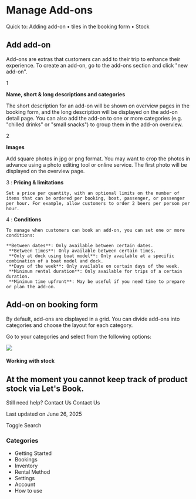 # Manage Add-ons

Quick to: Adding add-on • tiles in the booking form • Stock

## Add add-on

Add-ons are extras that customers can add to their trip to enhance their experience. To create an add-on, go to the add-ons section and click "new add-on".

1

**Name, short & long descriptions and categories**

The short description for an add-on will be shown on overview pages in the booking form, and the long description will be displayed on the add-on detail page. You can also add the add-on to one or more categories (e.g. "chilled drinks" or "small snacks") to group them in the add-on overview.

2

**Images**

Add square photos in jpg or png format. You may want to crop the photos in advance using a photo editing tool or online service. The first photo will be displayed on the overview page.

3
: **Pricing & limitations**

    Set a price per quantity, with an optional limits on the number of items that can be ordered per booking, boat, passenger, or passenger per hour. For example, allow customers to order 2 beers per person per hour.

4
: **Conditions**

    To manage when customers can book an add-on, you can set one or more conditions:

    **Between dates**: Only available between certain dates.
     **Between times**: Only available between certain times.
     **Only at dock using boat model**: Only available at a specific combination of a boat model and dock.
     **Days of the week**: Only available on certain days of the week.
     **Minimum rental duration**: Only available for trips of a certain duration.
     **Minimum time upfront**: May be useful if you need time to prepare or plan the add-on.

## Add-on on booking form

By default, add-ons are displayed in a grid. You can divide add-ons into categories and choose the layout for each category.

Go to your categories and select from the following options:

![](https://d33v4339jhl8k0.cloudfront.net/docs/assets/5ec3f479042863474d1b00dc/images/63a0bb76f9c92f5c53dd6786/file-2DlbQefLRU.png)

#### Working with stock

## At the moment you cannot keep track of product stock via Let's Book.

Still need help?
Contact Us
Contact Us

Last updated on June 26, 2025

Toggle Search

### Categories

- Getting Started
- Bookings
- Inventory
- Rental Method
- Settings
- Account
- How to use
